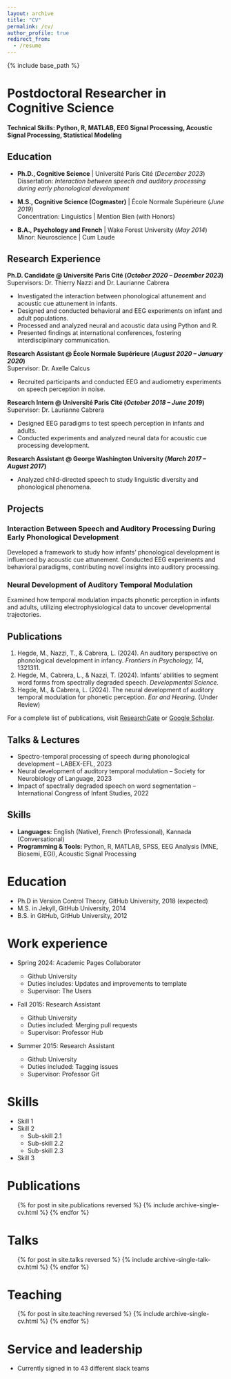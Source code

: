 ```yaml
---
layout: archive
title: "CV"
permalink: /cv/
author_profile: true
redirect_from:
  - /resume
---
```


{% include base_path %}




# Postdoctoral Researcher in Cognitive Science

#### Technical Skills: Python, R, MATLAB, EEG Signal Processing, Acoustic Signal Processing, Statistical Modeling

## Education
- **Ph.D., Cognitive Science** | Université Paris Cité (_December 2023_)  
  Dissertation: *Interaction between speech and auditory processing during early phonological development*

- **M.S., Cognitive Science (Cogmaster)** | École Normale Supérieure (_June 2019_)  
  Concentration: Linguistics | Mention Bien (with Honors)

- **B.A., Psychology and French** | Wake Forest University (_May 2014_)  
  Minor: Neuroscience | Cum Laude

## Research Experience
**Ph.D. Candidate @ Université Paris Cité (_October 2020 – December 2023_)**  
Supervisors: Dr. Thierry Nazzi and Dr. Laurianne Cabrera  
- Investigated the interaction between phonological attunement and acoustic cue attunement in infants.
- Designed and conducted behavioral and EEG experiments on infant and adult populations.  
- Processed and analyzed neural and acoustic data using Python and R.  
- Presented findings at international conferences, fostering interdisciplinary communication.

**Research Assistant @ École Normale Supérieure (_August 2020 – January 2020_)**  
Supervisor: Dr. Axelle Calcus  
- Recruited participants and conducted EEG and audiometry experiments on speech perception in noise.  

**Research Intern @ Université Paris Cité (_October 2018 – June 2019_)**  
Supervisor: Dr. Laurianne Cabrera  
- Designed EEG paradigms to test speech perception in infants and adults.  
- Conducted experiments and analyzed neural data for acoustic cue processing development.

**Research Assistant @ George Washington University (_March 2017 – August 2017_)**  
- Analyzed child-directed speech to study linguistic diversity and phonological phenomena.  

## Projects
### Interaction Between Speech and Auditory Processing During Early Phonological Development  
Developed a framework to study how infants’ phonological development is influenced by acoustic cue attunement. Conducted EEG experiments and behavioral paradigms, contributing novel insights into auditory processing. 

### Neural Development of Auditory Temporal Modulation  
Examined how temporal modulation impacts phonetic perception in infants and adults, utilizing electrophysiological data to uncover developmental trajectories.

## Publications
1. Hegde, M., Nazzi, T., & Cabrera, L. (2024). An auditory perspective on phonological development in infancy. *Frontiers in Psychology, 14*, 1321311.  
2. Hegde, M., Cabrera, L., & Nazzi, T. (2024). Infants’ abilities to segment word forms from spectrally degraded speech. *Developmental Science.*  
3. Hegde, M., & Cabrera, L. (2024). The neural development of auditory temporal modulation for phonetic perception. *Ear and Hearing.* (Under Review)

For a complete list of publications, visit [ResearchGate](#) or [Google Scholar](#).

## Talks & Lectures
- Spectro-temporal processing of speech during phonological development – LABEX-EFL, 2023  
- Neural development of auditory temporal modulation – Society for Neurobiology of Language, 2023  
- Impact of spectrally degraded speech on word segmentation – International Congress of Infant Studies, 2022  

## Skills
- **Languages:** English (Native), French (Professional), Kannada (Conversational)  
- **Programming & Tools:** Python, R, MATLAB, SPSS, EEG Analysis (MNE, Biosemi, EGI), Acoustic Signal Processing  


Education
======
* Ph.D in Version Control Theory, GitHub University, 2018 (expected)
* M.S. in Jekyll, GitHub University, 2014
* B.S. in GitHub, GitHub University, 2012

Work experience
======
* Spring 2024: Academic Pages Collaborator
  * Github University
  * Duties includes: Updates and improvements to template
  * Supervisor: The Users

* Fall 2015: Research Assistant
  * Github University
  * Duties included: Merging pull requests
  * Supervisor: Professor Hub

* Summer 2015: Research Assistant
  * Github University
  * Duties included: Tagging issues
  * Supervisor: Professor Git
  
Skills
======
* Skill 1
* Skill 2
  * Sub-skill 2.1
  * Sub-skill 2.2
  * Sub-skill 2.3
* Skill 3

Publications
======
  <ul>{% for post in site.publications reversed %}
    {% include archive-single-cv.html %}
  {% endfor %}</ul>
  
Talks
======
  <ul>{% for post in site.talks reversed %}
    {% include archive-single-talk-cv.html  %}
  {% endfor %}</ul>
  
Teaching
======
  <ul>{% for post in site.teaching reversed %}
    {% include archive-single-cv.html %}
  {% endfor %}</ul>
  
Service and leadership
======
* Currently signed in to 43 different slack teams
